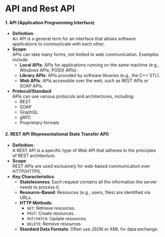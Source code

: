 # API and Rest API

#### **1. API (Application Programming Interface)**

* **Definition**:\
  An API is a general term for an interface that allows software applications to communicate with each other.
* **Scope**:\
  APIs can take many forms, not limited to web communication. Examples include:
  * **Local APIs**: APIs for applications running on the same machine (e.g., Windows APIs, POSIX APIs).
  * **Library APIs**: APIs provided by software libraries (e.g., the C++ STL).
  * **Web APIs**: APIs accessible over the web, such as REST APIs or SOAP APIs.
* **Protocol/Standard**:\
  APIs can use various protocols and architectures, including:
  * REST
  * SOAP
  * GraphQL
  * gRPC
  * Proprietary formats

#### **2. REST API (Representational State Transfer API)**

* **Definition**:\
  A REST API is a specific type of Web API that adheres to the principles of REST architecture.
* **Scope**:\
  REST APIs are used exclusively for web-based communication over HTTP/HTTPS.
* **Key Characteristics**:
  * **Statelessness**: Each request contains all the information the server needs to process it.
  * **Resource-Based**: Resources (e.g., users, files) are identified via URLs.
  * **HTTP Methods**:
    * `GET`: Retrieve resources.
    * `POST`: Create resources.
    * `PUT/PATCH`: Update resources.
    * `DELETE`: Remove resources.
  * **Standard Data Formats**: Often use JSON or XML for data exchange.

